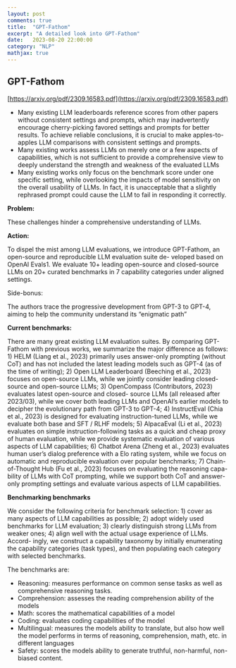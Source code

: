 ```yaml
---
layout: post
comments: true
title:  "GPT-Fathom"
excerpt: "A detailed look into GPT-Fathom"
date:   2023-08-20 22:00:00
category: "NLP"
mathjax: true
---
```


## GPT-Fathom

[https://arxiv.org/pdf/2309.16583.pdf](https://arxiv.org/pdf/2309.16583.pdf)

- Many existing LLM leaderboards reference scores from other papers without consistent settings and prompts, which may inadvertently encourage cherry-picking favored settings and prompts for better results. To achieve reliable conclusions, it is crucial to make apples-to-apples LLM comparisons with consistent settings and prompts.
- Many existing works assess LLMs on merely one or a few aspects of capabilities, which is not sufficient to provide a comprehensive view to deeply understand the strength and weakness of the evaluated LLMs
- Many existing works only focus on the benchmark score under one specific setting, while overlooking the impacts of model sensitivity on the overall usability of LLMs. In fact, it is unacceptable that a slightly rephrased prompt could cause the LLM to fail in responding it correctly.

**Problem:**

These challenges hinder a comprehensive understanding of LLMs. 

**Action:**

To dispel the mist among LLM evaluations, we introduce GPT-Fathom, an open-source and reproducible LLM evaluation suite de- veloped based on OpenAI Evals1. We evaluate 10+ leading open-source and closed-source LLMs on 20+ curated benchmarks in 7 capability categories under aligned settings.

Side-bonus:

The authors trace the progressive development from GPT-3 to GPT-4, aiming to help the community understand its “enigmatic path”

**Current benchmarks:**

There are many great existing LLM evaluation suites. By comparing GPT-Fathom with previous works, we summarize the major difference as follows: 1) HELM (Liang et al., 2023) primarily uses answer-only prompting (without CoT) and has not included the latest leading models such as GPT-4 (as of the time of writing); 2) Open LLM Leaderboard (Beeching et al., 2023) focuses on open-source LLMs, while we jointly consider leading closed-source and open-source LLMs; 3) OpenCompass (Contributors, 2023) evaluates latest open-source and closed- source LLMs (all released after 2023/03), while we cover both leading LLMs and OpenAI’s earlier models to decipher the evolutionary path from GPT-3 to GPT-4; 4) InstructEval (Chia et al., 2023) is designed for evaluating instruction-tuned LLMs, while we evaluate both base and SFT / RLHF models; 5) AlpacaEval (Li et al., 2023) evaluates on simple instruction-following tasks as a quick and cheap proxy of human evaluation, while we provide systematic evaluation of various aspects of LLM capabilities; 6) Chatbot Arena (Zheng et al., 2023) evaluates human user’s dialog preference with a Elo rating system, while we focus on automatic and reproducible evaluation over popular benchmarks; 7) Chain-of-Thought Hub (Fu et al., 2023) focuses on evaluating the reasoning capa- bility of LLMs with CoT prompting, while we support both CoT and answer-only prompting settings and evaluate various aspects of LLM capabilities.

**Benchmarking benchmarks**

We consider the following criteria for benchmark selection: 1) cover as many aspects of LLM capabilities as possible; 2) adopt widely used benchmarks for LLM evaluation; 3) clearly distinguish strong LLMs from weaker ones; 4) align well with the actual usage experience of LLMs. Accord- ingly, we construct a capability taxonomy by initially enumerating the capability categories (task types), and then populating each category with selected benchmarks.

The benchmarks are:

- Reasoning: measures performance on common sense tasks as well as comprehensive reasoning tasks.
- Comprehension: assesses the reading comprehension ability of the models
- Math: scores the mathematical capabilities of a model
- Coding: evaluates coding capabilities of the model
- Multilingual: measures the models ability to translate, but also how well the model performs in terms of reasoning, comprehension, math, etc. in different languages
- Safety: scores the models ability to generate truthful, non-harmful, non-biased content.
